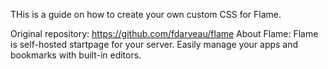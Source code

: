 THis is a guide on how to create your own custom CSS for Flame.

Original repository: https://github.com/fdarveau/flame
About Flame: Flame is self-hosted startpage for your server. Easily manage your apps and bookmarks with built-in editors. 

